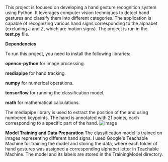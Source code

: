 This project is focused on developing a hand gesture recognition system using Python. It leverages computer vision techniques to detect hand gestures and classify them into different categories. The application is capable of recognizing various hand signs corresponding to the alphabet (excluding J and Z, which are motion signs).
The project is run in the **test.py** file.


**Dependencies**

To run this project, you need to install the following libraries:

**opencv-python** for image processing.

**mediapipe** for hand tracking.

**numpy** for numerical operations.

**tensorflow** for running the classification model.

**math** for mathematical calculations.

The mediapipe library is used to extract the position of the and using numbered keypoints. 
The hand is annotated with 21 points, each corresponding to a specific part of the hand.
![image](https://github.com/Zahraa222/ASL-Hand-Dectection/assets/66334839/902518a2-13c4-4db4-9f5c-9d09478fb6ea)

**Model Training and Data Preparation**
The classification model is trained on images representing different hand signs. I used Google's Teachable Machine for training the model and storing the data, where each folder of hand gestures was assigned a corresponding alphabet letter in Teachable Machine. The model and its labels are stored in the TrainingModel directory.
